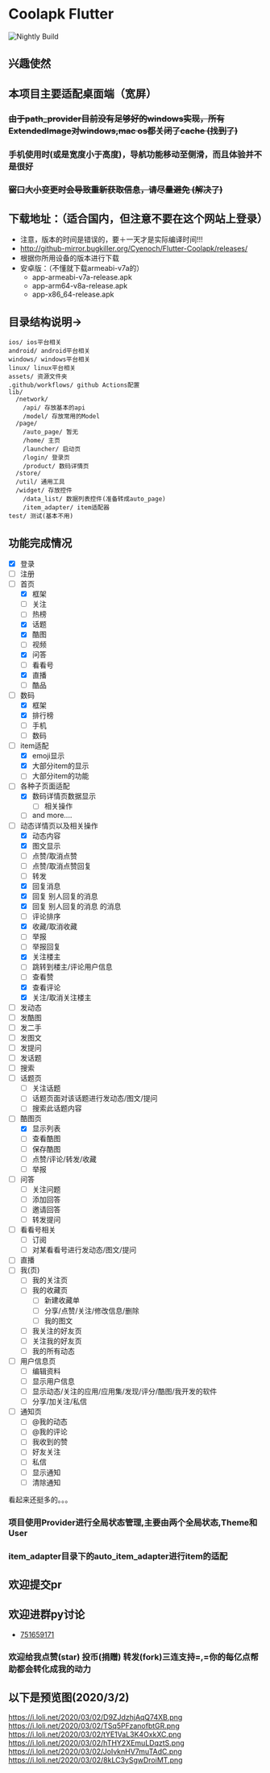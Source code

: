 # Coolapk Flutter

![Nightly Build](https://github.com/Cyenoch/Flutter-Coolapk/workflows/Nightly%20Build/badge.svg)

## 兴趣使然

## 本项目主要适配桌面端（宽屏）

### ~~由于path_provider目前没有足够好的windows实现，所有ExtendedImage对windows,mac os都关闭了cache (找到了)~~

### 手机使用时(或是宽度小于高度)，导航功能移动至侧滑，而且体验并不是很好

### ~~窗口大小变更时会导致重新获取信息，请尽量避免 (解决了)~~

## 下载地址：（适合国内，但注意不要在这个网站上登录）

- 注意，版本的时间是错误的，要＋一天才是实际编译时间!!!
- <http://github-mirror.bugkiller.org/Cyenoch/Flutter-Coolapk/releases/>
- 根据你所用设备的版本进行下载
- 安卓版：（不懂就下载armeabi-v7a的）
  - app-armeabi-v7a-release.apk
  - app-arm64-v8a-release.apk
  - app-x86_64-release.apk

## 目录结构说明->

```emm
ios/ ios平台相关
android/ android平台相关
windows/ windows平台相关
linux/ linux平台相关
assets/ 资源文件夹
.github/workflows/ github Actions配置
lib/
  /network/
    /api/ 存放基本的api
    /model/ 存放常用的Model
  /page/
    /auto_page/ 暂无
    /home/ 主页
    /launcher/ 启动页
    /login/ 登录页
    /product/ 数码详情页
  /store/
  /util/ 通用工具
  /widget/ 存放控件
    /data_list/ 数据列表控件(准备转成auto_page)
    /item_adapter/ item适配器
test/ 测试(基本不用)
```

## 功能完成情况

- [x] 登录
- [ ] 注册
- [ ] 首页
  - [x] 框架
  - [ ] 关注
  - [ ] 热榜
  - [x] 话题
  - [x] 酷图
  - [ ] 视频
  - [x] 问答
  - [ ] 看看号
  - [x] 直播
  - [ ] 酷品
- [ ] 数码
  - [x] 框架
  - [x] 排行榜
  - [ ] 手机
  - [ ] 数码
- [ ] item适配
  - [x] emoji显示
  - [x] 大部分item的显示
  - [ ] 大部分item的功能
- [ ] 各种子页面适配
  - [x] 数码详情页数据显示
    - [ ] 相关操作
  - [ ] and more....
- [ ] 动态详情页以及相关操作
  - [x] 动态内容
  - [x] 图文显示
  - [ ] 点赞/取消点赞
  - [ ] 点赞/取消点赞回复
  - [ ] 转发
  - [x] 回复消息
  - [x] 回复 别人回复的消息
  - [x] 回复 别人回复的消息 的消息
  - [ ] 评论排序
  - [x] 收藏/取消收藏
  - [ ] 举报
  - [ ] 举报回复
  - [x] 关注楼主
  - [ ] 跳转到楼主/评论用户信息
  - [ ] 查看赞
  - [x] 查看评论
  - [x] 关注/取消关注楼主
- [ ] 发动态
- [ ] 发酷图
- [ ] 发二手
- [ ] 发图文
- [ ] 发提问
- [ ] 发话题
- [ ] 搜索
- [ ] 话题页
  - [ ] 关注话题
  - [ ] 话题页面对该话题进行发动态/图文/提问
  - [ ] 搜索此话题内容
- [ ] 酷图页
  - [x] 显示列表
  - [ ] 查看酷图
  - [ ] 保存酷图
  - [ ] 点赞/评论/转发/收藏
  - [ ] 举报
- [ ] 问答
  - [ ] 关注问题
  - [ ] 添加回答
  - [ ] 邀请回答
  - [ ] 转发提问
- [ ] 看看号相关
  - [ ] 订阅
  - [ ] 对某看看号进行发动态/图文/提问
- [ ] 直播
- [ ] 我(页)
  - [ ] 我的关注页
  - [ ] 我的收藏页
    - [ ] 新建收藏单
    - [ ] 分享/点赞/关注/修改信息/删除
    - [ ] 我的图文
  - [ ] 我关注的好友页
  - [ ] 关注我的好友页
  - [ ] 我的所有动态
- [ ] 用户信息页
  - [ ] 编辑资料
  - [ ] 显示用户信息
  - [ ] 显示动态/关注的应用/应用集/发现/评分/酷图/我开发的软件
  - [ ] 分享/加关注/私信
- [ ] 通知页
  - [ ] @我的动态
  - [ ] @我的评论
  - [ ] 我收到的赞
  - [ ] 好友关注
  - [ ] 私信
  - [ ] 显示通知
  - [ ] 清除通知
  
看起来还挺多的。。。

### 项目使用Provider进行全局状态管理,主要由两个全局状态,Theme和User

### item_adapter目录下的auto_item_adapter进行item的适配

## 欢迎提交pr

## 欢迎进群py讨论

- [751659171](https://jq.qq.com/?_wv=1027&k=5iu6dt5)

### 欢迎给我点赞(star) 投币(捐赠) 转发(fork)三连支持=,=你的每亿点帮助都会转化成我的动力

<p align="center" hidden>
 <img src="https://s2.ax1x.com/2020/03/01/365mqJ.jpg" alt="Sample" emm="220 330" width="0" height="0">
	<img src="https://s2.ax1x.com/2020/03/01/365uZ9.md.png" alt="Sample" emm="220 300" width="0" height="0">
</p>

## 以下是预览图(2020/3/2)

<https://i.loli.net/2020/03/02/D9ZJdzhjAqQ74XB.png>
<https://i.loli.net/2020/03/02/TSq5PFzanofbtGR.png>
<https://i.loli.net/2020/03/02/tYE1VaL3K4OxkXC.png>
<https://i.loli.net/2020/03/02/hTHY2XEmuLDqztS.png>
<https://i.loli.net/2020/03/02/JoIvknHV7muTAdC.png>
<https://i.loli.net/2020/03/02/8kLC3ySgwDroiMT.png>
